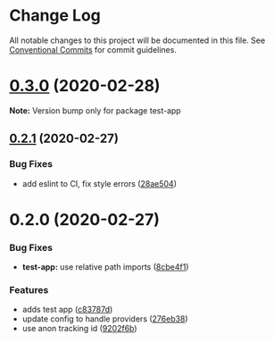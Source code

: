 # Change Log

All notable changes to this project will be documented in this file.
See [Conventional Commits](https://conventionalcommits.org) for commit guidelines.

# [0.3.0](https://github.com/hstove/bsk-analytics/compare/v0.2.1...v0.3.0) (2020-02-28)

**Note:** Version bump only for package test-app





## [0.2.1](https://github.com/hstove/bsk-analytics/compare/v0.2.0...v0.2.1) (2020-02-27)


### Bug Fixes

* add eslint to CI, fix style errors ([28ae504](https://github.com/hstove/bsk-analytics/commit/28ae50430b3a97bcd1ae5b0f8ebeac1857bbb2b6))





# 0.2.0 (2020-02-27)


### Bug Fixes

* **test-app:** use relative path imports ([8cbe4f1](https://github.com/hstove/bsk-analytics/commit/8cbe4f130c886837e630b3b4cadf8bd4b444ed8c))


### Features

* adds test app ([c83787d](https://github.com/hstove/bsk-analytics/commit/c83787d71d0a89cae369b882c40d3203c55f7604))
* update config to handle providers ([276eb38](https://github.com/hstove/bsk-analytics/commit/276eb38f87586baf3bbf2bdc70ea1cc2c5c842db))
* use anon tracking id ([9202f6b](https://github.com/hstove/bsk-analytics/commit/9202f6b6f35f621208ff6ff2efef64942dbdb29b))
